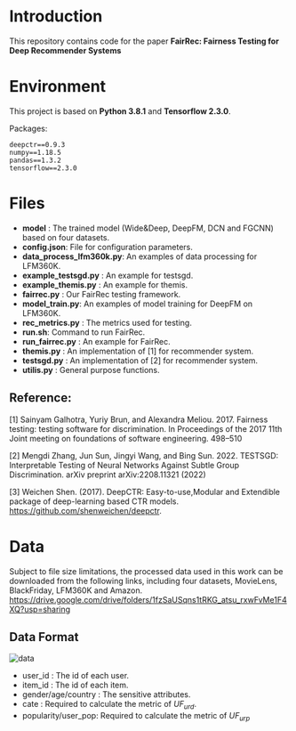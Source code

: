 # Introduction 

This repository contains code for the paper **FairRec: Fairness Testing for Deep Recommender Systems**

# Environment
This project is based on **Python 3.8.1** and **Tensorflow 2.3.0**.

Packages:
```
deepctr==0.9.3
numpy==1.18.5
pandas==1.3.2
tensorflow==2.3.0
```

# Files

- **model** : The trained model (Wide&Deep, DeepFM, DCN and FGCNN) based on four datasets.
- **config.json**: File for configuration parameters.
- **data_process_lfm360k.py**: An examples of data processing for LFM360K.
- **example_testsgd.py** : An example for testsgd.
- **example_themis.py** : An example for themis.
- **fairrec.py** : Our FairRec testing framework.
- **model_train.py**: An examples of model training for DeepFM on LFM360K.
- **rec_metrics.py** : The metrics used for testing.
- **run.sh**: Command to run FairRec.
- **run_fairrec.py** :  An example for FairRec.
- **themis.py** : An implementation of [1] for recommender system.
- **testsgd.py** : An implementation of [2] for recommender system.
- **utilis.py** : General purpose functions.

## Reference:
[1] Sainyam Galhotra, Yuriy Brun, and Alexandra Meliou. 2017. Fairness testing: testing software for discrimination. In Proceedings of the 2017 11th Joint meeting on foundations of software engineering. 498–510

[2] Mengdi Zhang, Jun Sun, Jingyi Wang, and Bing Sun. 2022. TESTSGD: Interpretable Testing of Neural Networks Against Subtle Group Discrimination. arXiv preprint arXiv:2208.11321 (2022)

[3] Weichen Shen. (2017). DeepCTR: Easy-to-use,Modular and Extendible package of deep-learning based CTR models. https://github.com/shenweichen/deepctr.

# Data 
Subject to file size limitations, the processed data used in this work can be downloaded from the following links, including four datasets, MovieLens, BlackFriday, LFM360K and Amazon.
https://drive.google.com/drive/folders/1fzSaUSqns1tRKG_atsu_rxwFvMe1F4XQ?usp=sharing
## Data Format
![data](https://user-images.githubusercontent.com/117908227/202380517-a7638d84-ba6d-415b-9f2e-a17dc345b2c1.jpg)

- user_id : The id of each user.
- item_id : The id of each item.
- gender/age/country : The sensitive attributes.
- cate : Required to calculate the metric of $UF_{urd}$.
- popularity/user_pop: Required to calculate the metric of $UF_{urp}$

